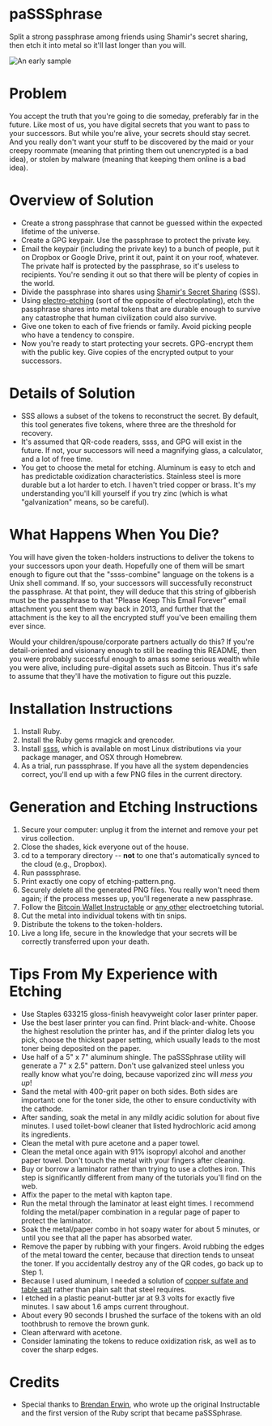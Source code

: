 paSSSphrase
===========

Split a strong passphrase among friends using Shamir's secret sharing, then etch it into metal so it'll last longer than you will.

![An early sample](http://media.tumblr.com/6800db9909caa2d59e75b187e3489eed/tumblr_inline_msffak5w7X1qz4rgp.jpg)

Problem
=======

You accept the truth that you're going to die someday, preferably far in the future. Like most of us, you have digital secrets that you want to pass to your successors. But while you're alive, your secrets should stay secret. And you really don't want your stuff to be discovered by the maid or your creepy roommate (meaning that printing them out unencrypted is a bad idea), or stolen by malware (meaning that keeping them online is a bad idea).

Overview of Solution
====================

* Create a strong passphrase that cannot be guessed within the expected lifetime of the universe.
* Create a GPG keypair. Use the passphrase to protect the private key.
* Email the keypair (including the private key) to a bunch of people, put it on Dropbox or Google Drive, print it out, paint it on your roof, whatever. The private half is protected by the passphrase, so it's useless to recipients. You're sending it out so that there will be plenty of copies in the world.
* Divide the passphrase into shares using [Shamir's Secret Sharing](http://en.wikipedia.org/wiki/Shamir's_Secret_Sharing) (SSS).
* Using [electro-etching](http://en.wikipedia.org/wiki/Electroetching) (sort of the opposite of electroplating), etch the passphrase shares into metal tokens that are durable enough to survive any catastrophe that human civilization could also survive.
* Give one token to each of five friends or family. Avoid picking people who have a tendency to conspire.
* Now you're ready to start protecting your secrets. GPG-encrypt them with the public key. Give copies of the encrypted output to your successors.

Details of Solution
===================

* SSS allows a subset of the tokens to reconstruct the secret. By default, this tool generates five tokens, where three are the threshold for recovery.
* It's assumed that QR-code readers, ssss, and GPG will exist in the future. If not, your successors will need a magnifying glass, a calculator, and a lot of free time.
* You get to choose the metal for etching. Aluminum is easy to etch and has predictable oxidization characteristics. Stainless steel is more durable but a lot harder to etch. I haven't tried copper or brass. It's my understanding you'll kill yourself if you try zinc (which is what "galvanization" means, so be careful).

What Happens When You Die?
==========================

You will have given the token-holders instructions to deliver the tokens to your successors upon your death. Hopefully one of them will be smart enough to figure out that the "ssss-combine" language on the tokens is a Unix shell command. If so, your successors will successfully reconstruct the passphrase. At that point, they will deduce that this string of gibberish must be the passphrase to that "Please Keep This Email Forever" email attachment you sent them way back in 2013, and further that the attachment is the key to all the encrypted stuff you've been emailing them ever since.

Would your children/spouse/corporate partners actually do this? If you're detail-oriented and visionary enough to still be reading this README, then you were probably successful enough to amass some serious wealth while you were alive, including pure-digital assets such as Bitcoin. Thus it's safe to assume that they'll have the motivation to figure out this puzzle.

Installation Instructions
=========================

1. Install Ruby.
1. Install the Ruby gems rmagick and qrencoder.
1. Install [ssss](http://point-at-infinity.org/ssss/), which is available on most Linux distributions via your package manager, and OSX through Homebrew.
1. As a trial, run passsphrase. If you have all the system dependencies correct, you'll end up with a few PNG files in the current directory.

Generation and Etching Instructions
===================================

1. Secure your computer: unplug it from the internet and remove your pet virus collection.
1. Close the shades, kick everyone out of the house.
1. cd to a temporary directory -- **not** to one that's automatically synced to the cloud (e.g., Dropbox).
1. Run passsphrase.
1. Print exactly one copy of etching-pattern.png.
1. Securely delete all the generated PNG files. You really won't need them again; if the process messes up, you'll regenerate a new passphrase.
1. Follow the [Bitcoin Wallet Instructable](http://instructables.com/id/A-Stainless-Steel-Bitcoin-Wallet/) or [any other](http://steampunkworkshop.com/electroetch.shtml) electroetching tutorial.
1. Cut the metal into individual tokens with tin snips.
1. Distribute the tokens to the token-holders.
1. Live a long life, secure in the knowledge that your secrets will be correctly transferred upon your death.

Tips From My Experience with Etching
====================================

* Use Staples 633215 gloss-finish heavyweight color laser printer paper.
* Use the best laser printer you can find. Print black-and-white. Choose the highest resolution the printer has, and if the printer dialog lets you pick, choose the thickest paper setting, which usually leads to the most toner being deposited on the paper.
* Use half of a 5" x 7" aluminum shingle. The paSSSphrase utility will generate a 7" x 2.5" pattern. Don't use galvanized steel unless you really know what you're doing, because vaporized zinc will *mess you up*!
* Sand the metal with 400-grit paper on both sides. Both sides are important: one for the toner side, the other to ensure conductivity with the cathode.
* After sanding, soak the metal in any mildly acidic solution for about five minutes. I used toilet-bowl cleaner that listed hydrochloric acid among its ingredients.
* Clean the metal with pure acetone and a paper towel.
* Clean the metal once again with 91% isopropyl alcohol and another paper towel. Don't touch the metal with your fingers after cleaning.
* Buy or borrow a laminator rather than trying to use a clothes iron. This step is significantly different from many of the tutorials you'll find on the web.
* Affix the paper to the metal with kapton tape.
* Run the metal through the laminator at least eight times. I recommend folding the metal/paper combination in a regular page of paper to protect the laminator.
* Soak the metal/paper combo in hot soapy water for about 5 minutes, or until you see that all the paper has absorbed water.
* Remove the paper by rubbing with your fingers. Avoid rubbing the edges of the metal toward the center, because that direction tends to unseat the toner. If you accidentally destroy any of the QR codes, go back up to Step 1.
* Because I used aluminum, I needed a solution of [copper sulfate and table salt](http://www.nontoxicprint.com/electroetching.htm) rather than plain salt that steel requires.
* I etched in a plastic peanut-butter jar at 9.3 volts for exactly five minutes. I saw about 1.6 amps current throughout.
* About every 90 seconds I brushed the surface of the tokens with an old toothbrush to remove the brown gunk.
* Clean afterward with acetone.
* Consider laminating the tokens to reduce oxidization risk, as well as to cover the sharp edges.

Credits
=======

* Special thanks to [Brendan Erwin](https://github.com/brendanjerwin/cold_steel_storage), who wrote up the original Instructable and the first version of the Ruby script that became paSSSphrase.
